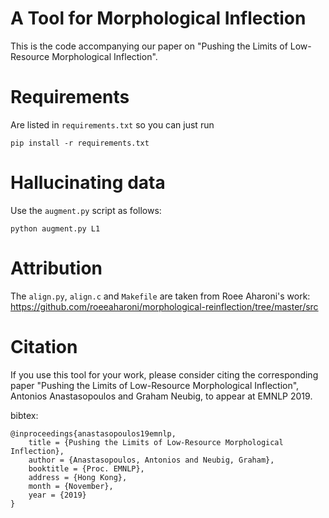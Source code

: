 # A Tool for Morphological Inflection

This is the code accompanying our paper on "Pushing the Limits of Low-Resource Morphological Inflection".

# Requirements

Are listed in `requirements.txt` so you can just run
~~~
pip install -r requirements.txt
~~~

# Hallucinating data

Use the `augment.py` script as follows:
~~~
python augment.py L1
~~~

# Attribution

The `align.py`, `align.c` and `Makefile` are taken from Roee Aharoni's work: https://github.com/roeeaharoni/morphological-reinflection/tree/master/src


# Citation
If you use this tool for your work, please consider citing the corresponding paper "Pushing the Limits of Low-Resource Morphological Inflection", Antonios Anastasopoulos and Graham Neubig, to appear at EMNLP 2019.

bibtex:
~~~
@inproceedings{anastasopoulos19emnlp,
    title = {Pushing the Limits of Low-Resource Morphological Inflection},
    author = {Anastasopoulos, Antonios and Neubig, Graham},
    booktitle = {Proc. EMNLP},
    address = {Hong Kong},
    month = {November},
    year = {2019}
}
~~~

